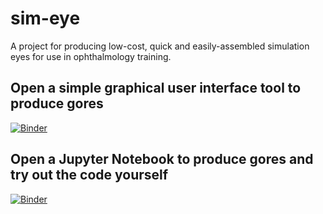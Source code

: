 # sim-eye
A project for producing low-cost, quick and easily-assembled simulation eyes for use in ophthalmology training.

## Open a simple graphical user interface tool to produce gores
[![Binder](https://mybinder.org/badge_logo.svg)](https://mybinder.org/v2/gh/stuwilmur/sim-eye/main?labpath=voila%2Frender%2FInterface.ipynb)

## Open a Jupyter Notebook to produce gores and try out the code yourself
[![Binder](https://mybinder.org/badge_logo.svg)](https://mybinder.org/v2/gh/stuwilmur/sim-eye/HEAD?filepath=Interface.ipynb)
